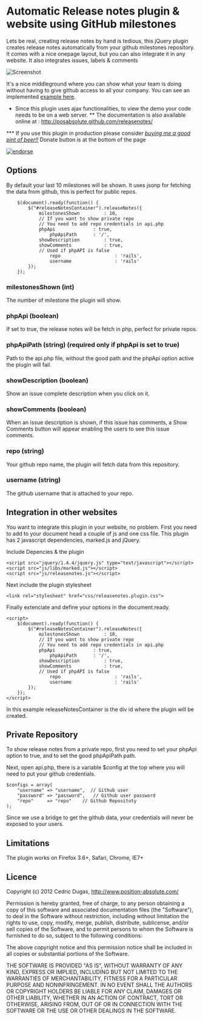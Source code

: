 # Automatic Release notes plugin & website using GitHub milestones

Lets be real, creating release notes by hand is tedious, this jQuery plugin creates release notes automatically from your github milestones repository.  It comes with a nice onepage layout, but you can also integrate it in any website. It also integrates issues, labels & comments


![Screenshot](http://www.position-absolute.com/big_ad.png)

It's a nice middleground where you can show what your team is doing without having to give github access to all your company. You can see an implemented  [example here](http://release.weddingdeck.com).


* Since this plugin uses ajax functionalities, to view the demo your code needs to be on a web server.
** The documentation is also available online at : http://posabsolute.github.com/releasenotes/

*** If you use this plugin in production please consider *[buying me a good pint of beer!!](http://www.position-absolute.com/?p=3992)*
Donate button is at the bottom of the page

[![endorse](http://api.coderwall.com/posabsolute/endorsecount.png)](http://coderwall.com/posabsolute)



## Options

By default your last 10 milestones will be shown. It uses jsonp for fetching the data from github, this is perfect for public repos.

		$(document).ready(function() {
			$("#releaseNotesContainer").releaseNotes({
				milestonesShown			: 10,
				// If you want to show private repo
				// You need to add repo credentials in api.php
				phpApi				: true,
					phpApiPath		: '/',
				showDescription			: true,
				showComments			: true,
				// Used if phpAPI is false
	     			repo					: 'rails',
	     			username				: 'rails'
			});
		});

### milestonesShown (int)

The number of milestone the plugin will show.

### phpApi (boolean)

If set to true, the release notes will be fetch in php, perfect for private repos.

### phpApiPath (string) (required only if phpApi is set to true)

Path to the api.php file, without the good path and the phpApi option active the plugin will fail.

### showDescription (boolean)

Show an issue complete description when you click on it.

### showComments (boolean)

When an issue description is shown, if this issue has comments, a Show Comments button will appear enabling the users to see this issue comments.

### repo (string)

Your github repo name, the plugin will fetch data from this repository.

### username (string)

The github username that is attached to your repo.



## Integration in other websites

You want to integrate this plugin in your website, no problem. First you need to add to your document head a couple of js and one css file. This plugin has 2 javascript dependencies, marked.js and jQuery.

Include Depencies & the plugin

	<script src="jquery/1.4.4/jquery.js" type="text/javascript"></script>
	<script src="js/libs/marked.js"></script>
	<script src="js/releasenotes.js"></script>

Next include the plugin stylesheet

	<link rel="stylesheet" href="css/releasenotes.plugin.css">

Finally extenciate and define your options in the document.ready.

	<script>
		$(document).ready(function() {
			$("#releaseNotesContainer").releaseNotes({
				milestonesShown			: 10,
				// If you want to show private repo
				// You need to add repo credentials in api.php
				phpApi				: true,
					phpApiPath		: '/',
				showDescription			: true,
				showComments			: true,
				// Used if phpAPI is false
	     			repo					: 'rails',
	     			username				: 'rails'
			});
		});
	</script>

In this example releaseNotesContainer is the div id where the plugin will be created.

## Private Repository

To show release notes from a private repo, first you need to set your phpApi option to true, and to set the good phpApiPath path.

Next, open api.php, there is a variable $config at the top where you will need to put your github credentials.

	$configs = array(
	    "username" => "username",  // Github user
	    "password" => "password",	// Github user password
	    "repo"     => "repo"	// Github Repositoty
	);

Since we use a bridge to get the github data, your credentials will never be exposed to your users.


## Limitations

The plugin works on
Firefox 3.6+,
Safari,
Chrome,
IE7+


## Licence

Copyright (c) 2012 Cedric Dugas, http://www.position-absolute.com/

Permission is hereby granted, free of charge, to any person obtaining
a copy of this software and associated documentation files (the
"Software"), to deal in the Software without restriction, including
without limitation the rights to use, copy, modify, merge, publish,
distribute, sublicense, and/or sell copies of the Software, and to
permit persons to whom the Software is furnished to do so, subject to
the following conditions:

The above copyright notice and this permission notice shall be
included in all copies or substantial portions of the Software.

THE SOFTWARE IS PROVIDED "AS IS", WITHOUT WARRANTY OF ANY KIND,
EXPRESS OR IMPLIED, INCLUDING BUT NOT LIMITED TO THE WARRANTIES OF
MERCHANTABILITY, FITNESS FOR A PARTICULAR PURPOSE AND
NONINFRINGEMENT. IN NO EVENT SHALL THE AUTHORS OR COPYRIGHT HOLDERS BE
LIABLE FOR ANY CLAIM, DAMAGES OR OTHER LIABILITY, WHETHER IN AN ACTION
OF CONTRACT, TORT OR OTHERWISE, ARISING FROM, OUT OF OR IN CONNECTION
WITH THE SOFTWARE OR THE USE OR OTHER DEALINGS IN THE SOFTWARE.
